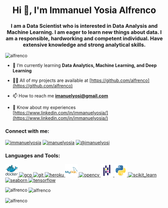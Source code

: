 <h1 align="center">Hi 👋, I'm Immanuel Yosia Alfrenco</h1>
<h3 align="center">I am a Data Scientist who is interested in Data Analysis and Machine Learning. I am eager to learn new things about data. I am a responsible, hardworking and competent individual. Have extensive knowledge and strong analytical skills.</h3>

<p align="left"> <img src="https://komarev.com/ghpvc/?username=alfrenco&label=Profile%20views&color=0e75b6&style=flat" alt="alfrenco" /> </p>

- 🌱 I’m currently learning **Data Analytics, Machine Learning, and Deep Learning**

- 👨‍💻 All of my projects are available at [https://github.com/alfrenco](https://github.com/alfrenco)

- 📫 How to reach me **imanuelyosi@gmail.com**

- 📄 Know about my experiences [https://www.linkedin.com/in/immanuelyosia/](https://www.linkedin.com/in/immanuelyosia/)

<h3 align="left">Connect with me:</h3>
<p align="left">
<a href="https://linkedin.com/in/immanuelyosia" target="blank"><img align="center" src="https://raw.githubusercontent.com/rahuldkjain/github-profile-readme-generator/master/src/images/icons/Social/linked-in-alt.svg" alt="immanuelyosia" height="30" width="40" /></a>
<a href="https://instagram.com/imanuelyosia" target="blank"><img align="center" src="https://raw.githubusercontent.com/rahuldkjain/github-profile-readme-generator/master/src/images/icons/Social/instagram.svg" alt="imanuelyosia" height="30" width="40" /></a>
<a href="https://medium.com/@imanuelyosi" target="blank"><img align="center" src="https://raw.githubusercontent.com/rahuldkjain/github-profile-readme-generator/master/src/images/icons/Social/medium.svg" alt="@imanuelyosi" height="30" width="40" /></a>
</p>

<h3 align="left">Languages and Tools:</h3>
<p align="left"> <a href="https://www.docker.com/" target="_blank" rel="noreferrer"> <img src="https://raw.githubusercontent.com/devicons/devicon/master/icons/docker/docker-original-wordmark.svg" alt="docker" width="40" height="40"/> </a> <a href="https://cloud.google.com" target="_blank" rel="noreferrer"> <img src="https://www.vectorlogo.zone/logos/google_cloud/google_cloud-icon.svg" alt="gcp" width="40" height="40"/> </a> <a href="https://git-scm.com/" target="_blank" rel="noreferrer"> <img src="https://www.vectorlogo.zone/logos/git-scm/git-scm-icon.svg" alt="git" width="40" height="40"/> </a> <a href="https://heroku.com" target="_blank" rel="noreferrer"> <img src="https://www.vectorlogo.zone/logos/heroku/heroku-icon.svg" alt="heroku" width="40" height="40"/> </a> <a href="https://www.mysql.com/" target="_blank" rel="noreferrer"> <img src="https://raw.githubusercontent.com/devicons/devicon/master/icons/mysql/mysql-original-wordmark.svg" alt="mysql" width="40" height="40"/> </a> <a href="https://opencv.org/" target="_blank" rel="noreferrer"> <img src="https://www.vectorlogo.zone/logos/opencv/opencv-icon.svg" alt="opencv" width="40" height="40"/> </a> <a href="https://pandas.pydata.org/" target="_blank" rel="noreferrer"> <img src="https://raw.githubusercontent.com/devicons/devicon/2ae2a900d2f041da66e950e4d48052658d850630/icons/pandas/pandas-original.svg" alt="pandas" width="40" height="40"/> </a> <a href="https://www.python.org" target="_blank" rel="noreferrer"> <img src="https://raw.githubusercontent.com/devicons/devicon/master/icons/python/python-original.svg" alt="python" width="40" height="40"/> </a> <a href="https://scikit-learn.org/" target="_blank" rel="noreferrer"> <img src="https://upload.wikimedia.org/wikipedia/commons/0/05/Scikit_learn_logo_small.svg" alt="scikit_learn" width="40" height="40"/> </a> <a href="https://seaborn.pydata.org/" target="_blank" rel="noreferrer"> <img src="https://seaborn.pydata.org/_images/logo-mark-lightbg.svg" alt="seaborn" width="40" height="40"/> </a> <a href="https://www.tensorflow.org" target="_blank" rel="noreferrer"> <img src="https://www.vectorlogo.zone/logos/tensorflow/tensorflow-icon.svg" alt="tensorflow" width="40" height="40"/> </a> </p>

<p><img align="left" src="https://github-readme-stats.vercel.app/api/top-langs?username=alfrenco&show_icons=true&locale=en&layout=compact" alt="alfrenco" /></p>

<p>&nbsp;<img align="center" src="https://github-readme-stats.vercel.app/api?username=alfrenco&show_icons=true&locale=en" alt="alfrenco" /></p>

<p><img align="center" src="https://github-readme-streak-stats.herokuapp.com/?user=alfrenco&" alt="alfrenco" /></p>
